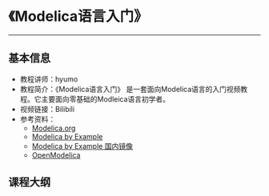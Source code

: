 
# 《Modelica语言入门》
----

## 基本信息
- 教程讲师：hyumo
- 教程简介：《Modelica语言入门》 是一套面向Modelica语言的入门视频教程。它主要面向零基础的Modleica语言初学者。
- 视频链接：Bilibili
- 参考资料：
    - [Modelica.org](https://www.modelica.org/)
    - [Modelica by Example](https://mbe.modelica.university/)
    - [Modelica by Example 国内镜像](http://modelicabyexample.globalcrown.com.cn/)
    - [OpenModelica](https://www.openmodelica.org/)

## 课程大纲



